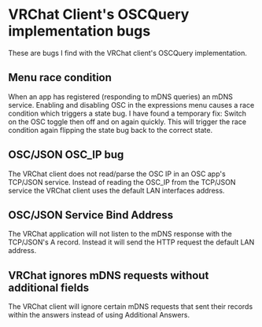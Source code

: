 # VRChat Client's OSCQuery implementation bugs

These are bugs I find with the VRChat client's OSCQuery implementation.

## Menu race condition

When an app has registered (responding to mDNS queries) an mDNS service. Enabling and disabling OSC in the expressions menu causes a race condition which triggers a state bug. I have found a temporary fix: Switch on the OSC toggle then off and on again quickly. This will trigger the race condition again flipping the state bug back to the correct state.

## OSC/JSON OSC_IP bug

The VRChat client does not read/parse the OSC IP in an OSC app's TCP/JSON service. Instead of reading the OSC_IP from the TCP/JSON service the VRChat client uses the default LAN interfaces address.

## OSC/JSON Service Bind Address

The VRChat application will not listen to the mDNS response with the TCP/JSON's A record. Instead it will send the HTTP request the default LAN address.

## VRChat ignores mDNS requests without additional fields

The VRChat client will ignore certain mDNS requests that sent their records within the answers instead of using Additional Answers.